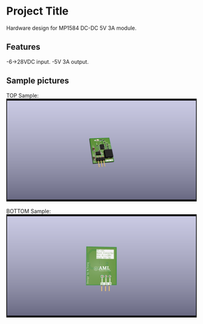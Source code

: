 # Project Title

Hardware design for MP1584 DC-DC 5V 3A module.

## Features

-6->28VDC input.
-5V 3A output.

## Sample pictures

TOP Sample:
![Project Screenshot](top.png)

BOTTOM Sample:
![Project Screenshot](bot.png)

